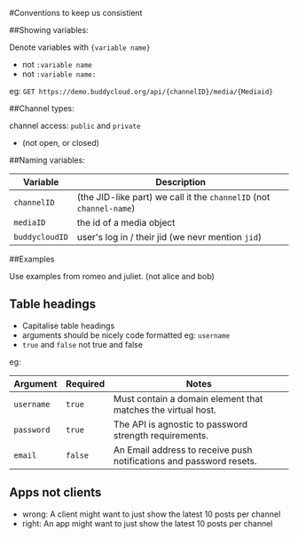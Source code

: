 #Conventions to keep us consistient

##Showing variables:

Denote variables with `{variable name}`

- not `:variable name`
- not `:variable name:`

eg: `GET https://demo.buddycloud.org/api/{channelID}/media/{Mediaid}`

##Channel types:

channel access: `public` and `private`

- (not open, or closed)

##Naming variables:

Variable | Description
---------|------------
`channelID`| (the JID-like part) we call it the `channelID` (not `channel-name`)
`mediaID` | the id of a media object
`buddycloudID`| user's log in / their jid (we nevr mention `jid`)

##Examples

Use examples from romeo and juliet. (not alice and bob)

## Table headings 

* Capitalise table headings
* arguments should be nicely code formatted eg: `username`
* `true` and `false`  not true and false

eg:

Argument   | Required | Notes
---------- | -------- |------------
`username`   | `true`     | Must contain a domain element that matches the virtual host.
`password`   | `true`     | The API is agnostic to password strength requirements.
`email`      | `false`    | An Email address to receive push notifications and password resets.

## Apps not clients

* wrong: A client might want to just show the latest 10 posts per channel
* right: An app might want to just show the latest 10 posts per channel
